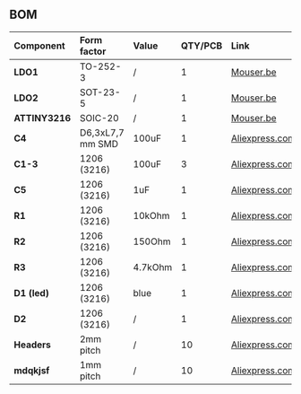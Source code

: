 ## BOM


| Component | Form factor           | Value | QTY/PCB | Link | 
|:-------------|:------------------|:------------------|:------------------|:------------------|
| **LDO1**      | TO-252-3          | / | 1 | [Mouser.be](https://www.mouser.be/ProductDetail/511-LD1086DT50TR)
| **LDO2**      | SOT-23-5          | / | 1 | [Mouser.be](https://www.mouser.be/ProductDetail/998-MIC5504-3.3YM5TR)
| **ATTINY3216**   | SOIC-20        | / | 1 | [Mouser.be](https://www.mouser.be/ProductDetail/579-ATTINY3216-SNR)
| **C4**   | D6,3xL7,7 mm SMD        | 100uF | 1 | [Aliexpress.com](https://www.aliexpress.com/item/33013972369.html)
| **C1-3**   | 1206 (3216)        | 100uF | 3 | [Aliexpress.com](https://www.aliexpress.com/item/32966490820.html)
| **C5**   | 1206 (3216)        | 1uF | 1 | [Aliexpress.com]()
| **R1**   | 1206 (3216)       | 10kOhm | 1 | [Aliexpress.com](https://www.aliexpress.com/item/32847115923.html)
| **R2**   | 1206 (3216)       | 150Ohm | 1 | [Aliexpress.com](https://www.aliexpress.com/item/32847115923.html)
| **R3**   | 1206 (3216)       | 4.7kOhm | 1 | [Aliexpress.com](https://www.aliexpress.com/item/32847115923.html)
| **D1 (led)**   | 1206 (3216)       | blue | 1 | [Aliexpress.com](https://www.aliexpress.com/item/32369344670.html)
| **D2**   | 1206 (3216)       | / | 1 | [Aliexpress.com](https://www.aliexpress.com/item/32354597825.html)
| **Headers**   | 2mm pitch       | / | 10 | [Aliexpress.com]()
| **mdqkjsf**   | 1mm pitch       | / | 10 | [Aliexpress.com]()<>